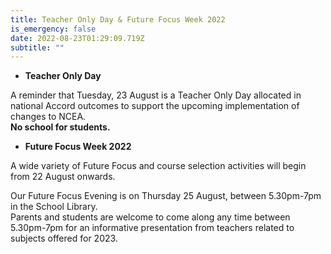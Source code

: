 ```yaml
---
title: Teacher Only Day & Future Focus Week 2022
is_emergency: false
date: 2022-08-23T01:29:09.719Z
subtitle: ""
---
```

* **Teacher Only Day**

A reminder that Tuesday, 23 August is a Teacher Only Day allocated in national Accord outcomes to support the upcoming implementation of changes to NCEA.  
**No school for students.**

* **Future Focus Week 2022**

A wide variety of Future Focus and course selection activities will begin from 22 August onwards. 

Our Future Focus Evening is on Thursday 25 August, between 5.30pm-7pm in the School Library.  
Parents and students are welcome to come along any time between 5.30pm-7pm for an informative presentation from teachers related to subjects offered for 2023.